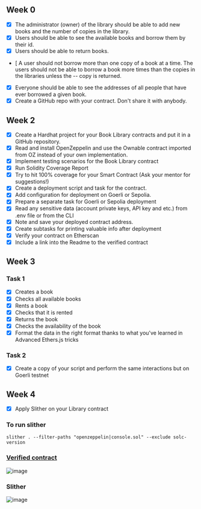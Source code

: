 ## Week 0

- [x] The administrator (owner) of the library should be able to add new books and the number of copies in the library.
- [x] Users should be able to see the available books and borrow them by their id.
- [x] Users should be able to return books.
- [  A user should not borrow more than one copy of a book at a time. The users should not be able to borrow a book more times than the copies in the libraries unless the -- copy is returned.
- [x] Everyone should be able to see the addresses of all people that have ever borrowed a given book.
- [x] Create a GitHub repo with your contract. Don't share it with anybody.

## Week 2
- [x] Create a Hardhat project for your Book Library contracts and put it in a GitHub repository.
- [x] Read and install OpenZeppelin and use the Ownable contract imported from OZ instead of your own implementation.
- [x] Implement testing scenarios for the Book Library contract
- [x] Run Solidity Coverage Report
- [x] Try to hit 100% coverage for your Smart Contract (Ask your mentor for suggestions!)
- [x] Create a deployment script and task for the contract.
- [x] Add configuration for deployment on Goerli or Sepolia.
- [x] Prepare a separate task for Goerli or Sepolia deployment
- [x] Read any sensitive data (account private keys, API key and etc.) from .env file or from the CLI
- [x] Note and save your deployed contract address.
- [x] Create subtasks for printing valuable info after deployment
- [x] Verify your contract on Etherscan
- [x] Include a link into the Readme to the verified contract

## Week 3
### Task 1
- [x] Creates a book
- [x] Checks all available books
- [x] Rents a book
- [x] Checks that it is rented
- [x] Returns the book
- [x] Checks the availability of the book
- [x] Format the data in the right format thanks to what you've learned in Advanced Ethers.js tricks

### Task 2 
- [x] Create a copy of your script and perform the same interactions but on Goerli testnet

## Week 4
- [x] Apply Slither on your Library contract
### To run slither
```
slither . --filter-paths "openzeppelin|console.sol" --exclude solc-version
```
### [Verified contract](https://goerli.etherscan.io/address/0x558551C0De9aE617B7794fEa2da33167d56b9937#code)
![image](https://user-images.githubusercontent.com/94608729/217580804-87bba46b-3abc-4ce0-a57d-96b712bb9278.png)

### Slither
![image](https://user-images.githubusercontent.com/94608729/222546390-a3e0d3a2-fb11-4977-bf92-5bd69555cf15.png)
